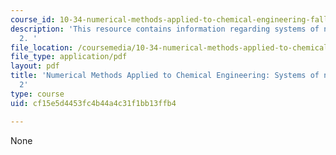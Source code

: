 ```yaml
---
course_id: 10-34-numerical-methods-applied-to-chemical-engineering-fall-2015
description: 'This resource contains information regarding systems of nonlinear equations
  2. '
file_location: /coursemedia/10-34-numerical-methods-applied-to-chemical-engineering-fall-2015/cf15e5d4453fc4b44a4c31f1bb13ffb4_MIT10_34F15_Lec08.pdf
file_type: application/pdf
layout: pdf
title: 'Numerical Methods Applied to Chemical Engineering: Systems of nonlinear equations
  2'
type: course
uid: cf15e5d4453fc4b44a4c31f1bb13ffb4

---
```

None